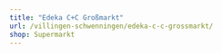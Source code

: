 ```yaml
---
title: "Edeka C+C Großmarkt"
url: /villingen-schwenningen/edeka-c-c-grossmarkt/
shop: Supermarkt
---
```

